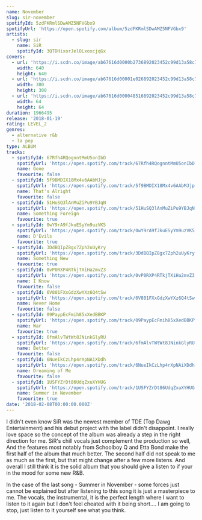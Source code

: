 ```yaml
---
name: November
slug: sir-november
spotifyId: 5zdFKRmlSDwAMZ5NFVGbx9
spotifyUrl: 'https://open.spotify.com/album/5zdFKRmlSDwAMZ5NFVGbx9'
artists:
  - slug: sir
    name: SiR
    spotifyId: 3QTDHixorJelOLxoxcjqGx
covers:
  - url: 'https://i.scdn.co/image/ab67616d0000b2736892023452c99d13a58c7647'
    width: 640
    height: 640
  - url: 'https://i.scdn.co/image/ab67616d00001e026892023452c99d13a58c7647'
    width: 300
    height: 300
  - url: 'https://i.scdn.co/image/ab67616d000048516892023452c99d13a58c7647'
    width: 64
    height: 64
duration: 1966495
release: '2018-01-19'
rating: LEVEL_2
genres:
  - alternative r&b
  - la pop
type: ALBUM
tracks:
  - spotifyId: 67Rfh4RQognntMmU5onIbD
    spotifyUrl: 'https://open.spotify.com/track/67Rfh4RQognntMmU5onIbD'
    name: Gone
    favourite: false
  - spotifyId: 5f9BMDIX18Mx4v6AAbMJjp
    spotifyUrl: 'https://open.spotify.com/track/5f9BMDIX18Mx4v6AAbMJjp'
    name: That's Alright
    favourite: false
  - spotifyId: 51HuSQ3lAnMuZiPu9YBJqN
    spotifyUrl: 'https://open.spotify.com/track/51HuSQ3lAnMuZiPu9YBJqN'
    name: Something Foreign
    favourite: true
  - spotifyId: 0wY9rA9fJkuESyYm9uzVK5
    spotifyUrl: 'https://open.spotify.com/track/0wY9rA9fJkuESyYm9uzVK5'
    name: D'Evils
    favourite: true
  - spotifyId: 3DdBQIpZ8gx7Zph2uUyKry
    spotifyUrl: 'https://open.spotify.com/track/3DdBQIpZ8gx7Zph2uUyKry'
    name: Something New
    favourite: true
  - spotifyId: 0vP0RXP4RTkjTXiHa2mvZ3
    spotifyUrl: 'https://open.spotify.com/track/0vP0RXP4RTkjTXiHa2mvZ3'
    name: I Know
    favourite: false
  - spotifyId: 6V801FXxGdzXwYXz6Q4tSw
    spotifyUrl: 'https://open.spotify.com/track/6V801FXxGdzXwYXz6Q4tSw'
    name: Never Home
    favourite: false
  - spotifyId: 09PaypEcFmih85xXedBBKP
    spotifyUrl: 'https://open.spotify.com/track/09PaypEcFmih85xXedBBKP'
    name: War
    favourite: true
  - spotifyId: 6fmAlvTWtWt8JNinkGlyRU
    spotifyUrl: 'https://open.spotify.com/track/6fmAlvTWtWt8JNinkGlyRU'
    name: Better
    favourite: false
  - spotifyId: 6NueIkCzLhp4rXpNAiXDdh
    spotifyUrl: 'https://open.spotify.com/track/6NueIkCzLhp4rXpNAiXDdh'
    name: Dreaming of Me
    favourite: false
  - spotifyId: 1USFYZrDt86UdqZxuXYHUG
    spotifyUrl: 'https://open.spotify.com/track/1USFYZrDt86UdqZxuXYHUG'
    name: Summer in November
    favourite: true
date: '2018-02-08T00:00:00.000Z'
---
```

I didn't even know SiR was the newest member of TDE (Top Dawg Entertainment) and his debut
project with the label didn't disappoint. I really love space so the concept of the album
was already a step in the right direction for me. SiR's chill vocals just complement the
production so well, And the features most notably from Schoolboy Q and Etta Bond make the
first half of the album that much better. The second half did not speak to me as much as
the first, but that might change after a few more listens. And overall I still think it is
the solid album that you should give a listen to if your in the mood for some new R&B.

In the case of the last song - Summer in November - some forces just cannot be explained
but after listening to this song it is just a masterpiece to me. The vocals, the
instrumental, it is the perfect length where I want to listen to it again but I don't feel
cheated with it being short.... I am going to stop, just listen to it yourself see what you
think.

